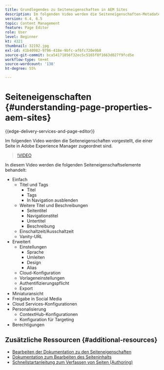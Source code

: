 ```yaml
---
title: Grundlegendes zu Seiteneigenschaften in AEM Sites
description: Im folgenden Video werden die Seiteneigenschaften-Metadaten vorgestellt, die einer Seite in Adobe Experience Manager zugeordnet sind.
version: 6.4, 6.5
topic: Content Management
feature: Page Editor
role: User
level: Beginner
kt: 4321
thumbnail: 32192.jpg
exl-id: 41b40982-9796-418e-9bfc-af6fc720e9b8
source-git-commit: bca54171856f32ec5c5165f8f1663d027f9fcd5e
workflow-type: tm+mt
source-wordcount: '138'
ht-degree: 55%

---
```


# Seiteneigenschaften {#understanding-page-properties-aem-sites}

{{edge-delivery-services-and-page-editor}}

Im folgenden Video werden die Seiteneigenschaften vorgestellt, die einer Seite in Adobe Experience Manager zugeordnet sind.

>[!VIDEO](https://video.tv.adobe.com/v/32192?quality=12&learn=on)

In diesem Video werden die folgenden Seiteneigenschaftselemente behandelt:

* Einfach
   * Titel und Tags
      * Titel
      * Tags
      * In Navigation ausblenden
   * Weitere Titel und Beschreibungen
      * Seitentitel
      * Navigationstitel
      * Untertitel
      * Beschreibung
   * Einschaltzeit/Ausschaltzeit
   * Vanity-URL
* Erweitert
   * Einstellungen
      * Sprache
      * Umleiten
      * Design
      * Alias
   * Cloud-Konfiguration
   * Vorlageneinstellungen
   * Authentifizierungspflicht
   * Export
* Miniaturansicht
* Freigabe in Social Media
* Cloud Services-Konfigurationen
* Personalisierung   
   * ContextHub-Konfigurationen
   * Konfiguration für Targeting
* Berechtigungen

## Zusätzliche Ressourcen {#additional-resources}

* [Bearbeiten der Dokumentation zu den Seiteneigenschaften](https://experienceleague.adobe.com/docs/experience-manager-65/authoring/authoring/editing-page-properties.html)
* [Dokumentation zum Bearbeiten des Seiteninhalts](https://experienceleague.adobe.com/docs/experience-manager-65/authoring/authoring/editing-content.html?lang=de)
* [Schnellstartanleitung zum Verfassen von Seiten (Authoring)](https://experienceleague.adobe.com/docs/experience-manager-cloud-service/sites/authoring/getting-started/quick-start.html?lang=de)
